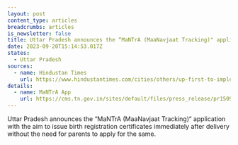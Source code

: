 ```yaml
---
layout: post
content_type: articles
breadcrumbs: articles
is_newsletter: false
title: Uttar Pradesh announces the “MaNTrA (MaaNavjaat Tracking)" application
date: 2023-09-20T15:14:53.017Z
states:
  - Uttar Pradesh
sources:
  - name: Hindustan Times
    url: https://www.hindustantimes.com/cities/others/up-first-to-implement-suo-motu-birth-registration-in-govt-health-facilities-101694968733796.html
details:
  - name: MaNTrA App
    url: https://cms.tn.gov.in/sites/default/files/press_release/pr150923_1887_0.pdf
---
```

Uttar Pradesh announces the “MaNTrA (MaaNavjaat Tracking)“ application with the aim to issue birth registration certificates immediately after delivery without the need for parents to apply for the same.

